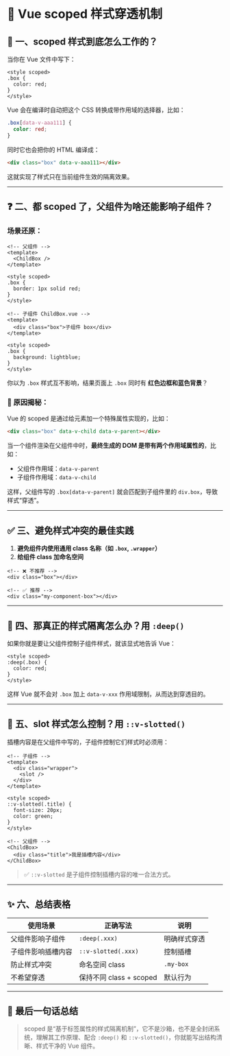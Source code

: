# 🎯 Vue scoped 样式穿透机制

## 🧩 一、scoped 样式到底怎么工作的？

当你在 Vue 文件中写下：

```vue
<style scoped>
.box {
  color: red;
}
</style>
```

Vue 会在编译时自动把这个 CSS 转换成带作用域的选择器，比如：

```css
.box[data-v-aaa111] {
  color: red;
}
```

同时它也会把你的 HTML 编译成：

```html
<div class="box" data-v-aaa111></div>
```

这就实现了样式只在当前组件生效的隔离效果。

---

## ❓ 二、都 scoped 了，父组件为啥还能影响子组件？

### 场景还原：

```vue
<!-- 父组件 -->
<template>
  <ChildBox />
</template>

<style scoped>
.box {
  border: 1px solid red;
}
</style>
```

```vue
<!-- 子组件 ChildBox.vue -->
<template>
  <div class="box">子组件 box</div>
</template>

<style scoped>
.box {
  background: lightblue;
}
</style>
```

你以为 `.box` 样式互不影响，结果页面上 `.box` 同时有 **红色边框和蓝色背景**？

### 🤯 原因揭秘：

Vue 的 scoped 是通过给元素加一个特殊属性实现的，比如：

```html
<div class="box" data-v-child data-v-parent></div>
```

当一个组件渲染在父组件中时，**最终生成的 DOM 是带有两个作用域属性的**，比如：

* 父组件作用域：`data-v-parent`
* 子组件作用域：`data-v-child`

这样，父组件写的 `.box[data-v-parent]` 就会匹配到子组件里的 `div.box`，导致样式“穿透”。

---

## ✅ 三、避免样式冲突的最佳实践

1. **避免组件内使用通用 class 名称（如 `.box`, `.wrapper`）**
2. **给组件 class 加命名空间**

```vue
<!-- ❌ 不推荐 -->
<div class="box"></div>

<!-- ✅ 推荐 -->
<div class="my-component-box"></div>
```

---

## 🎯 四、那真正的样式隔离怎么办？用 `:deep()`

如果你就是要让父组件控制子组件样式，就该显式地告诉 Vue：

```vue
<style scoped>
:deep(.box) {
  color: red;
}
</style>
```

这样 Vue 就不会对 `.box` 加上 `data-v-xxx` 作用域限制，从而达到穿透目的。

---

## 🎁 五、slot 样式怎么控制？用 `::v-slotted()`

插槽内容是在父组件中写的，子组件控制它们样式时必须用：

```vue
<!-- 子组件 -->
<template>
  <div class="wrapper">
    <slot />
  </div>
</template>

<style scoped>
::v-slotted(.title) {
  font-size: 20px;
  color: green;
}
</style>
```

```vue
<!-- 父组件 -->
<ChildBox>
  <div class="title">我是插槽内容</div>
</ChildBox>
```

> ✅ `::v-slotted` 是子组件控制插槽内容的唯一合法方式。

---

## ✨ 六、总结表格

| 使用场景      | 正确写法                | 说明        |
| --------- | ------------------- | --------- |
| 父组件影响子组件  | `:deep(.xxx)`       | 明确样式穿透    |
| 子组件影响插槽内容 | `::v-slotted(.xxx)` | 控制插槽      |
| 防止样式冲突    | 命名空间 class          | `.my-box` |
| 不希望穿透     | 保持不同 class + scoped | 默认行为      |

---

## 🧠 最后一句话总结

> scoped 是“基于标签属性的样式隔离机制”，它不是沙箱，也不是全封闭系统，理解其工作原理、配合 `:deep()` 和 `::v-slotted()`，你就能写出结构清晰、样式干净的 Vue 组件。
